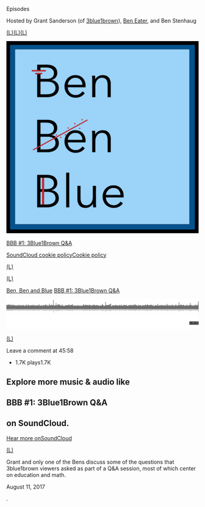 Episodes

Hosted by Grant Sanderson (of [3blue1brown](https://www.3blue1brown.com/)), [Ben Eater](https://eater.net/), and Ben Stenhaug

 [(L)](https://www.youtube.com/channel/UCvEgr48zmIIYKzRzcl3nWbQ)[(L)](https://twitter.com/BenBenAndBlue)[(L)](https://www.reddit.com/r/benbenandblue/)

 ![BBB_logo-02.png](../_resources/e397c64442c97f8e53aeb2ed08d23edd.png)

 [BBB #1: 3Blue1Brown Q&A](https://www.benbenandblue.com/episodes/2017/8/11/bbb-1-3blue1brown-qa)

[SoundCloud cookie policyCookie policy](https://soundcloud.com/pages/cookies)

 [(L)](https://soundcloud.com/benbenandblue/3blue1brown-qa)

 [(L)](https://soundcloud.com/benbenandblue/3blue1brown-qa)

 [Ben, Ben and Blue](https://soundcloud.com/benbenandblue)
 [BBB #1: 3Blue1Brown Q&A](https://soundcloud.com/benbenandblue/3blue1brown-qa)

![](../_resources/fb2ad01410f0efdd35eb5331a0a8e7c5.png)![](../_resources/4faff153a3b298330eff801a643d7a37.png)

 [(L)](https://w.soundcloud.com/player/?url=https%3A//api.soundcloud.com/tracks/337462862&color=0066cc&auto_play=false&hide_related=false&show_comments=true&show_user=true&show_reposts=false)

Leave a comment at 45:58

- 1.7K plays1.7K

## Explore more music & audio like

## BBB #1: 3Blue1Brown Q&A

##  on SoundCloud.

 [       Hear more onSoundCloud](https://soundcloud.com/benbenandblue)

 [(L)](https://soundcloud.com/benbenandblue)

Grant and only one of the Bens discuss some of the questions that 3blue1brown viewers asked as part of a Q&A session, most of which center on education and math.

 August 11, 2017

 .